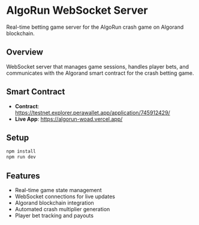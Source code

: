 # AlgoRun WebSocket Server

Real-time betting game server for the AlgoRun crash game on Algorand blockchain.

## Overview
WebSocket server that manages game sessions, handles player bets, and communicates with the Algorand smart contract for the crash betting game.

## Smart Contract
- **Contract**: https://testnet.explorer.perawallet.app/application/745912429/
- **Live App**: https://algorun-woad.vercel.app/

## Setup
```bash
npm install
npm run dev
```

## Features
- Real-time game state management
- WebSocket connections for live updates
- Algorand blockchain integration
- Automated crash multiplier generation
- Player bet tracking and payouts